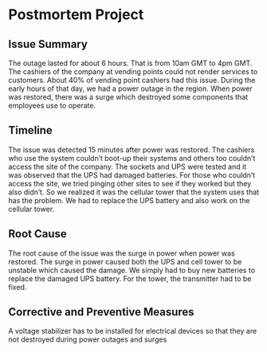 # Postmortem Project

## Issue Summary

The outage lasted for about 6 hours. That is from 10am GMT to 4pm GMT. The cashiers of the company at vending points could not render services to customers. About 40% of vending point cashiers had this issue.
During the early hours of that day, we had a power outage in the region. When power was restored, there was a surge which destroyed some components that employees use to operate.


## Timeline

The issue was detected 15 minutes after power was restored. The cashiers who use the system couldn’t boot-up their systems and others too couldn’t access the site of the company.
The sockets and UPS were tested and it was observed that the UPS had damaged batteries. For those who couldn’t access the site, we tried pinging other sites to see if they worked but they also didn’t. So we realized it was the cellular tower that the system uses that has the problem.
We had to replace the UPS battery and also work on the cellular tower.


## Root Cause

The root cause of the issue was the surge in power when power was restored. The surge in power caused both the UPS and cell tower to be unstable which caused the damage.
We simply had to buy new batteries to replace the damaged UPS battery. For the tower, the transmitter had to be fixed.


## Corrective and Preventive Measures

A voltage stabilizer has to be installed for electrical devices so that they are not destroyed during power outages and surges
